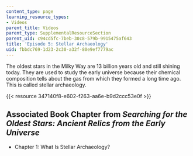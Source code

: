 ```yaml
---
content_type: page
learning_resource_types:
- Videos
parent_title: Videos
parent_type: SupplementalResourceSection
parent_uid: c94cd5fc-7beb-30c8-579b-9915475af643
title: 'Episode 5: Stellar Archaeology'
uid: fbbdc769-1d23-2c30-a32f-80e9ef7779ac
---
```


The oldest stars in the Milky Way are 13 billion years old and still shining today. They are used to study the early universe because their chemical composition tells about the gas from which they formed a long time ago. This is called stellar archaeology.

{{< resource 347140f8-e602-f263-aa6e-b9d2ccc53e0f >}}

Associated Book Chapter from _Searching for the Oldest Stars: Ancient Relics from the Early Universe_
-----------------------------------------------------------------------------------------------------

*   Chapter 1: What Is Stellar Archaeology?